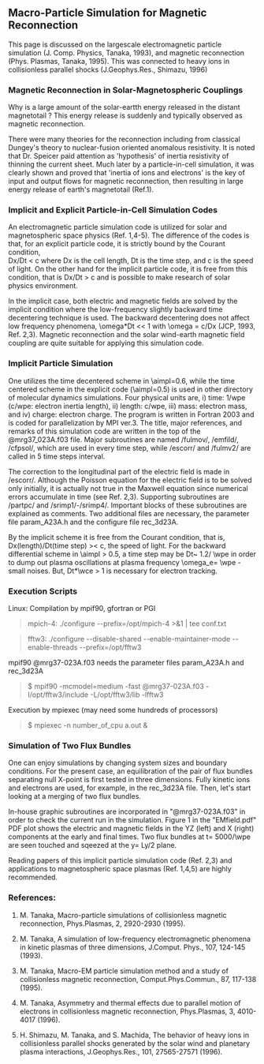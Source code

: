 ## Macro-Particle Simulation for Magnetic Reconnection ## 

This page is discussed on the largescale electromagnetic particle simulation 
(J. Comp. Physics, Tanaka, 1993), and magnetic reconnection 
(Phys. Plasmas, Tanaka, 1995). 
This was connected to heavy ions in collisionless parallel shocks (J.Geophys.Res., 
Shimazu, 1996)

### Magnetic Reconnection in Solar-Magnetospheric Couplings ###

Why is a large amount of the solar-eartth energy released in the distant magnetotail ?
This energy release is suddenly and typically observed as magnetic reconnection. 

There were many theories for the reconnection including from classical Dungey's theory to nuclear-fusion oriented anomalous resistivity. It is noted that Dr. Speicer paid attention as 'hypothesis' of inertia resistivity of thinning the current sheet. Much later by a particle-in-cell simulation, it was clearly shown and proved that 'inertia of ions and electrons' is the key of input and output flows for magnetic reconnection, then resulting in large energy release of earth's magnetotail (Ref.1).

### Implicit and Explicit Particle-in-Cell Simulation Codes ###

An electromagnetic particle simulation code is utilized for solar and magnetospheric space physics (Ref. 1,4-5). 
The difference of the codes is that, for an explicit particle code, it is strictly bound by the Courant condition,  
Dx/Dt < c where Dx is the cell length, Dt is the time step, and c is the speed of light. 
On the other hand for the implicit particle code, it is free from this condition, that is Dx/Dt > c and is possible
to make research of solar physics environment. 

In the implicit case, both electric and magnetic fields are solved by the implicit condition 
where the low-frequency slightly backward time decentering technique is used. 
The backward decentering does not affect low frequency phenomena, \omega*Dt << 1 with
\omega = c/Dx (JCP, 1993, Ref. 2,3).
Magnetic reconnection and the solar wind-earth magnetic field coupling are quite suitable 
for applying this simulation code.

### Implicit Particle Simulation ###

One utilizes the time decentered scheme in \aimpl=0.6, while the time centered scheme in the explicit code (\aimpl=0.5) is used in other directory of molecular dynamics simulations. Four physical units are, i) time: 1/wpe (c/wpe: electron inertia length), ii) length: c/wpe, iii) mass: electron mass, and iv) charge: electron charge. The program is written in Fortran 2003 and is coded for parallelization by MPI ver.3.
The title, major references, and remarks of this simulation code are written in the top of the @mrg37_023A.f03 file.
Major subroutines are named /fulmov/, /emfild/, /cfpsol/, which are used in every time step, while /escorr/ and /fulmv2/ are called in 5 time steps interval. 

The correction to the longitudinal part of the electric field is made in /escorr/. Although 
the Poisson equation for the electric field is to be solved only initially, it is actually 
not true in the Maxwell equation since numerical errors accumulate in time (see Ref. 2,3).
Supporting subroutines are /partpc/ and /srimp1/-/srimp4/. 
Important blocks of these subroutines are explained as comments.
Two additional files are necessary, the parameter file param_A23A.h and the configure file rec_3d23A.

By the implicit scheme it is free from the Courant condition, that is, Dx(length)/Dt(time step) >< c, the speed of light. For the backward differential scheme in \aimpl > 0.5, a time step may be Dt~ 1.2/ \wpe in order to dump out plasma oscillations at plasma frequency \omega_e= \wpe - small noises. But, Dt*\wce > 1 is necessary for electron tracking.

### Execution Scripts ###

Linux: Compilation by mpif90, gfortran or PGI

 > mpich-4: ./configure --prefix=/opt/mpich-4 >&1 | tee conf.txt

 > fftw3: ./configure --disable-shared --enable-maintainer-mode --enable-threads --prefix=/opt/fftw3

mpif90 @mrg37-023A.f03 needs the parameter files param_A23A.h and rec_3d23A

 > $ mpif90 -mcmodel=medium -fast @mrg37-023A.f03 -I/opt/fftw3/include -L/opt/fftw3/lib -lfftw3

Execution by mpiexec (may need some hundreds of processors)

 > $ mpiexec -n number_of_cpu a.out &


### Simulation of Two Flux Bundles

One can enjoy simulations by changing system sizes and boundary conditions. For the present case, an equilibration of the pair of flux bundles separating null X-point is first tested in three dimensions. Fully kinetic ions and electrons are used, for example, in the rec_3d23A file. Then, let's start looking at a merging of two flux bundles. 

In-house graphic subroutines are incorporated in "@mrg37-023A.f03" in order to check the current run in the simulation. Figure 1 in the "EMfield.pdf" PDF plot shows the electric and magnetic fields in the YZ (left) and X (right) components at the early and final times. Two flux bundles at t= 5000/\wpe are seen touched and sqeezed at the y= Ly/2 plane. 

Reading papers of this implicit particle simulation code (Ref. 2,3) and applications to magnetospheric space plasmas (Ref. 1,4,5) are highly recommended.


### References: ###

1. M. Tanaka, Macro-particle simulations of collisionless magnetic reconnection, Phys.Plasmas, 2, 2920-2930 (1995).

2. M. Tanaka, A simulation of low-frequency electromagnetic phenomena in kinetic plasmas of three dimensions, J.Comput. Phys., 107, 124-145 (1993).

3. M. Tanaka, Macro-EM particle simulation method and a study of collisionless magnetic reconnection, Comput.Phys.Commun., 87, 117-138 (1995).

4. M. Tanaka, Asymmetry and thermal effects due to parallel motion of electrons in collisionless magnetic reconnection, Phys.Plasmas, 3, 4010-4017 (1996). 

5. H. Shimazu, M. Tanaka, and S. Machida, The behavior of heavy ions in collisionless parallel shocks generated by the solar wind and planetary plasma interactions, J.Geophys.Res., 101, 27565-27571 (1996).


